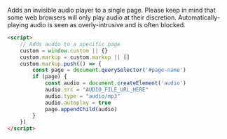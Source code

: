 Adds an invisible audio player to a single page. Please keep in mind that some web browsers will only play audio at their discretion. Automatically-playing audio is seen as overly-intrusive and is often blocked.

```html
<script>
	// Adds audio to a specific page
	custom = window.custom || {}
	custom.markup = custom.markup || []
	custom.markup.push(() => {
		const page = document.querySelector('#page-name')
		if (page) {
			const audio = document.createElement('audio')
			audio.src = "AUDIO_FILE_URL_HERE"
			audio.type = "audio/mp3"
			audio.autoplay = true
			page.appendChild(audio)
		}
	})
</script>
```